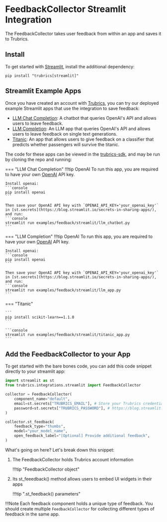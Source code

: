 # FeedbackCollector Streamlit Integration
The FeedbackCollector takes user feedback from within an app and saves it to Trubrics.

## Install
To get started with [Streamlit](https://streamlit.io/), install the additional dependency:

```console
pip install "trubrics[streamlit]"
```

## Streamlit Example Apps
Once you have created an account with [Trubrics](https://trubrics.streamlit.app/), you can try our deployed example Streamlit apps that use the integration to save feedback:

- [LLM Chat Completion](https://trubrics-llm-example-chatbot.streamlit.app/): A chatbot that queries OpenAI's API and allows users to leave feedback.
- [LLM Completion](https://trubrics-llm-example.streamlit.app/): An LLM app that queries OpenAI's API and allows users to leave feedback on single text generations.
- [Titanic](https://trubrics-titanic-example.streamlit.app/): An app that allows users to give feedback on a classifier that predicts whether passengers will survive the titanic.

The code for these apps can be viewed in the [trubrics-sdk](https://github.com/trubrics/trubrics-sdk/tree/main/examples), and may be run by cloning the repo and running:

=== "LLM Chat Completion"
    !!!tip OpenAI
        To run this app, you are required to have your own [OpenAI](https://platform.openai.com/overview) API key.

    Install openai:
    ```console
    pip install openai
    ```

    Then save your OpenAI API key with `OPENAI_API_KEY='your_openai_key'` in [st.secrets](https://blog.streamlit.io/secrets-in-sharing-apps/), and run:
    ```console
    streamlit run examples/feedback/streamlit/llm_chatbot.py
    ```

=== "LLM Completion"
    !!!tip OpenAI
        To run this app, you are required to have your own [OpenAI](https://platform.openai.com/overview) API key.

    Install openai:
    ```console
    pip install openai
    ```

    Then save your OpenAI API key with `OPENAI_API_KEY='your_openai_key'` in [st.secrets](https://blog.streamlit.io/secrets-in-sharing-apps/), and run:
    ```console
    streamlit run examples/feedback/streamlit/llm_app.py
    ```

=== "Titanic"

    ```
    pip install scikit-learn==1.1.0
    ```

    ```console
    streamlit run examples/feedback/streamlit/titanic_app.py
    ```

## Add the FeedbackCollector to your App
To get started with the bare bones code, you can add this code snippet directly to your streamlit app:
```py
import streamlit as st
from trubrics.integrations.streamlit import FeedbackCollector

collector = FeedbackCollector(
    component_name="default",
    email=st.secrets["TRUBRICS_EMAIL"], # Store your Trubrics credentials in st.secrets:
    password=st.secrets["TRUBRICS_PASSWORD"], # https://blog.streamlit.io/secrets-in-sharing-apps/
)

collector.st_feedback(
    feedback_type="thumbs",
    model="your_model_name",
    open_feedback_label="[Optional] Provide additional feedback",
)
```

What's going on here? Let's break down this snippet:

1. The FeedbackCollector holds Trubrics account information

    !!!tip "FeedbackCollector object"
        <!-- :::trubrics.integrations.streamlit.FeedbackCollector.__init__ -->

2. Its st_feeedback() method allows users to embed UI widgets in their apps

    !!!tip ".st_feedback() parameters"
        <!-- :::trubrics.integrations.streamlit.FeedbackCollector.st_feedback -->

!!!Note
    Each feedback component holds a unique type of feedback. You should create multiple `FeedbackCollector` for collecting different types of feedback in the same app.
